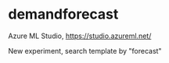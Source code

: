 # demandforecast

Azure ML Studio, https://studio.azureml.net/

New experiment, search template by "forecast"

